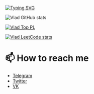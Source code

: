 [![Typing SVG](https://readme-typing-svg.herokuapp.com?color=%2333D8F7&size=24&duration=6000&lines=Mathematics+and+Mechanics+Faculty;Ural+Federal+University;Fundamental+informatics+and+information+technology)](https://git.io/typing-svg)

![Vlad GitHub stats](https://github-readme-stats.vercel.app/api?username=AtkishkinVlad&count_private=true)

[![Vlad Top PL](https://github-readme-stats.vercel.app/api/top-langs/?username=AtkishkinVlad&layout=compact)](https://github.com/AtkishkinVlad/github-readme-stats)

[![Vlad LeetCode stats](https://leetcode-stats-six.vercel.app/api?username=vladatkishkin)](https://github.com/vladatkishkin/leetcode-stats)

# 📫 How to reach me

* [Telegram](https://t.me/KotikVacia)
* [Twitter](https://twitter.com/KotikVacia)
* [VK](http://vk.com/vladatkishkin)
<!--
**AtkishkinVlad/AtkishkinVlad** is a ✨ _special_ ✨ repository because its `README.md` (this file) appears on your GitHub profile.

Here are some ideas to get you started:

- 🔭 I’m currently working on ...
- 🌱 I’m currently learning ...
- 👯 I’m looking to collaborate on ...
- 🤔 I’m looking for help with ...
- 💬 Ask me about ...
- 📫 How to reach me: ...
- 😄 Pronouns: ...
- ⚡ Fun fact: ...
-->
